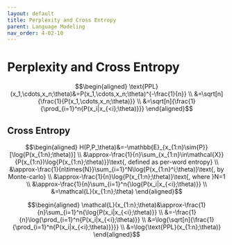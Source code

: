 ```yaml
---
layout: default
title: Perplexity and Cross Entropy
parent: Language Modeling
nav_order: 4-02-10
---
```


# Perplexity and Cross Entropy

$$\begin{aligned}
\text{PPL}(x_1,\cdots,x_n;\theta)&=P(x_1,\cdots,x_n;\theta)^{-\frac{1}{n}} \\
&=\sqrt[n]{\frac{1}{P(x_1,\cdots,x_n;\theta)}} \\
&=\sqrt[n]{\frac{1}{\prod_{i=1}^n{P(x_i|x_{<i};\theta)}}}
\end{aligned}$$

## Cross Entropy

$$\begin{aligned}
H(P,P_\theta)&=-\mathbb{E}_{x_{1:n}\sim{P}}[\log{P(x_{1:n};\theta)}] \\
&\approx-\frac{1}{n}\sum_{x_{1:n}\in\mathcal{X}}{P(x_{1:n})\log{P(x_{1:n};\theta)}}\text{, defined as per-word entropy} \\
&\approx-\frac{1}{n\times{N}}\sum_{i=1}^N\log{P(x_{1:n}^i;\theta)}\text{, by Monte-carlo} \\
&\approx-\frac{1}{n}\log{P(x_{1:n};\theta)}\text{, where }N=1 \\
&\approx-\frac{1}{n}\sum_{i=1}^n{\log{P(x_i|x_{<i};\theta)}} \\
&=\mathcal{L}(x_{1:n};\theta)
\end{aligned}$$

$$\begin{aligned}
\mathcal{L}(x_{1:n};\theta)&\approx-\frac{1}{n}\sum_{i=1}^n{\log{P(x_i|x_{<i};\theta)}} \\
&=-\frac{1}{n}\log{\prod_{i=1}^n{P(x_i|x_{<i};\theta)}} \\
&=\log{\sqrt[n]{\frac{1}{\prod_{i=1}^n{P(x_i|x_{<i};\theta)}}}} \\
&=\log{\text{PPL}(x_{1:n};\theta)}
\end{aligned}$$
